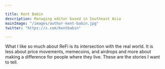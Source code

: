 ```yaml
---

title: Kent Babin
description: Managing editor based in Southeast Asia
mainImage: "/images/author-kent-babin.jpg"
twitter: "https://x.com/kentbabin"

---
```


What I like so much about ReFi is its intersection with the real world. It is less about price movements, memecoins, and airdrops and more about making a difference for people where they live. These are the stories I want to tell.
